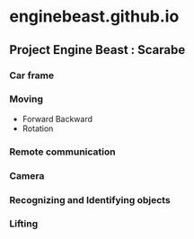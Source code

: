# enginebeast.github.io

## Project Engine Beast : Scarabe
### Car frame

### Moving
- Forward
  Backward
- Rotation

### Remote communication

### Camera

### Recognizing and Identifying objects

### Lifting
